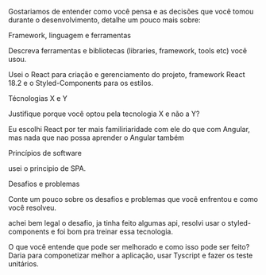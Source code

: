 Gostariamos de entender como você pensa e as decisões que você tomou durante o desenvolvimento, detalhe um pouco mais sobre:

Framework, linguagem e ferramentas

Descreva ferramentas e bibliotecas (libraries, framework, tools etc) você usou.

Usei o React  para criação e gerenciamento do projeto, framework React 18.2  e o Styled-Components para os estilos.

Técnologias X e Y

Justifique porque você optou pela tecnologia X e não a Y?

Eu escolhi React por ter mais familiriaridade  com  ele do que com Angular, mas nada que nao possa aprender o Angular também

Princípios de software

usei o principio de SPA.


Desafios e problemas

Conte um pouco sobre os desafios e problemas que você enfrentou e como você resolveu.

achei bem legal o desafio, ja tinha feito algumas api, resolvi usar o styled-components e foi bom pra treinar essa tecnologia.


O que você entende que pode ser melhorado e como isso pode ser feito?
 Daria para componetizar melhor a aplicação, usar Tyscript e fazer os teste unitários.

